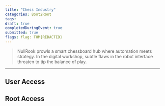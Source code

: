 ```yaml
---
title: "Chess Industry"
categories: Boot2Root
tags: 
draft: true
completedDuringEvent: true
submitted: true
flags: flag: THM{REDACTED}
---
```

> NullRook prowls a smart chessboard hub where automation meets strategy. In the digital workshop, subtle flaws in the robot interface threaten to tip the balance of play.

---

## User Access

## Root Access
